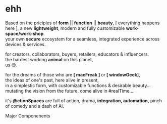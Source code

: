 # ehh 

Based on the priciples of **form** || **function** || **beauty**,
[ everything happens here ], a new <b class="b">lightweight</b>, modern and fully customizable <b>work-space/work-shop</b>.
<br>your own <b class="b">secure</b> ecosystem for a seamless, integrated experience across devices & services.
<br>
<p>for creators, collaborators, buyers, retailers, educators & influencers.
<br>the hardest working <b>animal</b> on this planet,
<br>us 😊.
</p>
 <p class="collapsible" ">for the dreams of those who are <b>[ macFreak ] </b> or<b> [ windowGeek]</b>,
 <br>the ideas of one's past, here alive in present,
 <br>in a simplestic form, with customizable functions & desirable beauty...                        <br>mutating the vision from the future, come alive in #realTime....
 <br>
 </p>
   it's <b>@ctionSpaces</b> are full of action, drama, <b>integration, automation,</b> pinch of comedy and a dash of Ai.


Major Componenents
                   